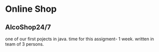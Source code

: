 # Online Shop

## AlcoShop24/7

one of our first pojects in java. 
time for this assigment- 1 week.
written in team of 3 persons.


